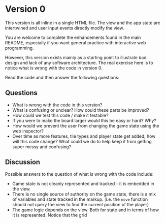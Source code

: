 # Version 0

This version is all inline in a single HTML file. The view and the app state 
are intertwined and user input events directly modify the view.

You are welcome to complete the enhancements found in the main README, especially
if you want general practice with interactive web programming.

However, this version exists mainly as a starting point to illustrate bad design
and lack of any software architecture. The real exercise here is to notice what is
wrong with the code in version 0.

Read the code and then answer the following questions:

## Questions

   * What is wrong with the code in this version? 
   * What is confusing or unclear? How could these parts be improved?
   * How could we test this code / make it testable?
   * If you were to make the board larger would this be easy or hard? Why?
   * How would we prevent the user from changing the game state using the web
     inspector?
   * Over time as more features, tile types and player state get added, how will
     this code change? What could we do to help keep it from getting super messy
     and confusing?


## Discussion
Possible answers to the question of what is wrong with the code include:
   * Game state is not cleanly represented and tracked - it is embedded in the view.
   * There is no single source of authority on the game state, there is a mix of variables 
     and state tracked in the markup. (i.e. the `move` function should not query the view
     to find the current position of the player)
   * The game logic depends on the view. Both for state and in terms of how it is represented.
     Notice that the grid 